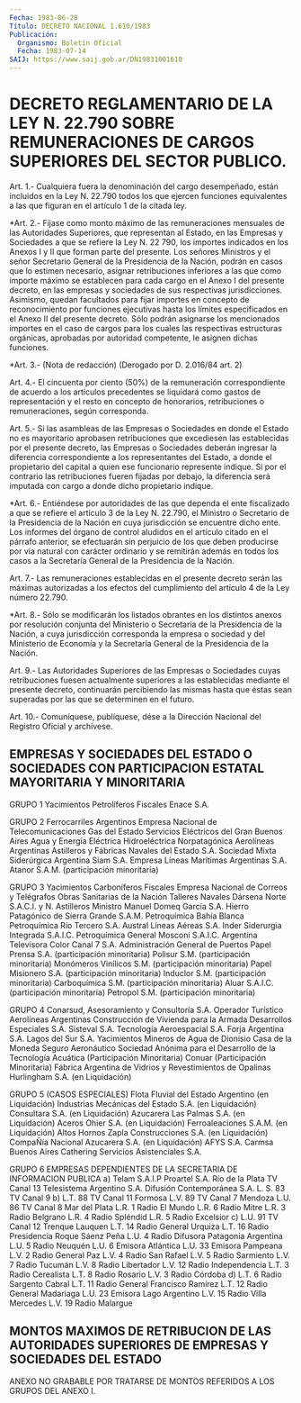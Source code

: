 ```yaml
---
Fecha: 1983-06-28
Título: DECRETO NACIONAL 1.610/1983
Publicación:
  Organismo: Boletín Oficial
  Fecha: 1983-07-14
SAIJ: https://www.saij.gob.ar/DN19831001610
---
```

# DECRETO REGLAMENTARIO DE LA LEY N. 22.790 SOBRE REMUNERACIONES DE CARGOS SUPERIORES DEL SECTOR PUBLICO.

<a id="1"></a>
Art. 1.- Cualquiera fuera la denominación del cargo desempeñado,  están incluidos  en  la  Ley N. 22.790 todos los que ejercen funciones equivalentes a las que  figuran  en el artículo 1 de la citada ley.

<a id="2"></a>
*Art.  2.-  Fíjase  como  monto  máximo  de las remuneraciones mensuales de  las  Autoridades  Superiores,  que  representan   al Estado,  en las Empresas y Sociedades a que se refiere la Ley N. 22 790, los importes indicados  en los Anexos I y II que forman parte del presente.  Los  señores  Ministros  y  el  señor   Secretario  General  de  la Presidencia de  la  Nación,  podrán  en  casos    que  lo  estimen necesario, asignar retribuciones inferiores a las que  como importe máximo  se  establecen  para cada cargo en el Anexo I del presente decreto,  en  las  empresas  y sociedades   de   sus  respectivas jurisdicciones.  Asimismo,  quedan  facultados  para fijar importes en  concepto  de reconocimiento  por  funciones  ejecutivas    hasta    los  límites especificados  en  el  Anexo  II del presente decreto. Sólo  podrán asignarse los mencionados importes  en  el  caso de cargos para los cuales  las respectivas  estructuras  orgánicas,    aprobadas  por autoridad competente, le asignen dichas funciones.

<a id="3"></a>
*Art. 3.- (Nota de redacción) (Derogado por D. 2.016/84 art. 2)

<a id="4"></a>
Art.  4.-  El  cincuenta  por  ciento (50%) de la remuneración correspondiente  de  acuerdo  a  los  artículos    precedentes   se liquidará como  gastos de representación y el resto en concepto de honorarios, retribuciones  o  remuneraciones,  según  corresponda.

<a id="5"></a>
Art. 5.- Si las asambleas de las Empresas o Sociedades en donde el Estado no es mayoritario aprobasen retribuciones que excediesen las establecidas por   el  presente  decreto,  las  Empresas  o Sociedades deberán ingresar  la diferencia  correspondiente  a los representantes  del  Estado,  a donde el propietario del capital a quien ese funcionario represente indique.  Si  por el contrario las retribuciones  fueren  fijadas  por  debajo,  la  diferencia será imputada con cargo a donde dicho propietario indique.

<a id="6"></a>
*Art. 6.- Entiéndese por autoridades de las que dependa el ente fiscalizado  a que se refiere el artículo 3 de la Ley N. 22.790, el Ministro o Secretario de  la  Presidencia  de  la  Nación  en cuya jurisdicción se encuentre dicho ente.  Los  informes  del órgano de control aludidos en el artículo citado en el párrafo anterior,  se  efectuarán  sin  perjuicio  de los que deben  producirse por  vía  natural  con  carácter ordinario y  se remitirán además en todos los casos a la Secretaría  General  de la Presidencia de la Nación.

<a id="7"></a>
Art. 7.- Las remuneraciones establecidas en el presente decreto serán  las máximas  autorizadas a los efectos del cumplimiento del artículo 4 de la Ley número 22.790.

<a id="8"></a>
*Art.  8.-  Sólo  se  modificarán los listados obrantes en los distintos anexos  por  resolución    conjunta   del  Ministerio o Secretaría  de  la Presidencia  de la Nación, a cuya  jurisdicción corresponda la empresa o sociedad  y  del  Ministerio de Economía y la Secretaría General de la Presidencia de la Nación.

<a id="9"></a>
Art.  9.-  Las  Autoridades  Superiores  de  las  Empresas  o Sociedades cuyas retribuciones fuesen actualmente superiores a las establecidas  mediante el presente decreto, continuarán percibiendo las  mismas hasta   que  éstas sean  superadas  por  las  que  se determinen en el futuro.

<a id="10"></a>
Art. 10.- Comuníquese, publíquese, dése a la Dirección Nacional del Registro Oficial y archívese.

## EMPRESAS  Y  SOCIEDADES  DEL  ESTADO O SOCIEDADES CON PARTICIPACION ESTATAL MAYORITARIA Y MINORITARIA

<a id="1"></a>
GRUPO 1  Yacimientos Petrolíferos Fiscales  Enace S.A.

<a id="2"></a>
GRUPO 2  Ferrocarriles Argentinos  Empresa Nacional de Telecomunicaciones  Gas del Estado  Servicios Eléctricos del Gran Buenos Aires  Agua y Energía Eléctrica  Hidroeléctrica Norpatagónica  Aerolíneas Argentinas  Astilleros y Fábricas Navales del Estado S.A.  Sociedad Mixta Siderúrgica Argentina  Siam S.A.  Empresa Líneas Marítimas Argentinas S.A.  Atanor S.A.M. (participación minoritaria)

<a id="3"></a>
GRUPO 3  Yacimientos Carboníferos Fiscales  Empresa Nacional de Correos y Telégrafos  Obras Sanitarias de la Nación  Talleres Navales Dársena Norte S.A.C.I. y N.  Astilleros Ministro Manuel Domeq García S.A.  Hierro Patagónico de Sierra Grande S.A.M.  Petroquímica Bahía Blanca  Petroquímica Río Tercero S.A.  Austral Líneas Aéreas S.A.  Inder  Siderurgia Integrada S.A.I.C.  Petroquímica General Mosconi S.A.I.C.  Argentina Televisora Color Canal 7 S.A.  Administración General de Puertos  Papel Prensa S.A. (participación minoritaria)  Polisur S.M. (participación minoritaria)  Monómeros    Vinílicos    S.M.   (participación  minoritaria)  Papel Misionero S.A. (participación minoritaria)  Induclor S.M. (participación minoritaria)  Carboquímica S.M. (participación minoritaria)  Aluar S.A.I.C. (participación minoritaria)  Petropol S.M. (participación minoritaria)

<a id="4"></a>
GRUPO 4  Conarsud, Asesoramiento y Consultoría S.A.  Operador Turístico Aerolíneas Argentinas  Construcción de Vivienda para la Armada  Desarrollos Especiales S.A.  Sisteval S.A.  Tecnología Aeroespacial S.A.  Forja Argentina S.A.  Lagos del Sur S.A.  Yacimientos Mineros de Agua de Dionisio  Casa de la Moneda  Seguro Aeronáutico  Sociedad  Anónima  para  el  Desarrollo  de  la Tecnología Acuática (Participación Minoritaria)  Conuar (Participación Minoritaria)  Fábrica  Argentina  de  Vidrios  y  Revestimientos    de   Opalinas Hurlingham S.A. (en Liquidación)

<a id="5"></a>
GRUPO 5 (CASOS ESPECIALES)  Flota    Fluvial    del  Estado  Argentino  (en  Liquidación)  Industrias  Mecánicas    del  Estado  S.A.  (en  Liquidación)  Consultara S.A. (en Liquidación)  Azucarera Las Palmas S.A. (en Liquidación)  Aceros Ohier S.A. (en Liquidación)  Ferroaleaciones S.A.M. (en Liquidación)  Altos  Hornos  Zapla  Construcciones  S.A.  (en  Liquidación)  CompaÑía Nacional Azucarera S.A. (en Liquidación)  AFYS S.A.  Carmsa  Buenos Aires Cathering  Servicios Asistenciales S.A.

<a id="6"></a>
GRUPO  6 EMPRESAS DEPENDIENTES DE LA SECRETARIA DE INFORMACION PUBLICA a) Telam S.A.I.P  Proartel S.A.  Río de la Plata TV Canal 13  Telesistema Argentino S.A.  Difusión Contemporánea S.A.  L. S. 83 TV Canal 9  b) L.T. 88 TV Canal 11 Formosa  L.V. 89 TV Canal 7 Mendoza  L.U. 86 TV Canal 8 Mar del Plata  L.R. 1 Radio El Mundo  L.R. 6 Radio Mitre  L.R. 3 Radio Belgrano  L.R. 4 Radio Spléndid  L.R. 5 Radio Excelsior  c) L.U. 91 TV Canal 12 Trenque Lauquen  L.T. 14 Radio General Urquiza  L.T. 16 Radio Presidencia Roque Sáenz Peña  L.U. 4 Radio Difusora Patagonia Argentina  L.U. 5 Radio Neuquén  L.U. 6 Emisora Atlántica  L.U. 33 Emisora Pampeana  L.V. 2 Radio General Paz  L.V. 4 Radio San Rafael  L.V. 5 Radio Sarmiento  L.V. 7 Radio Tucumán  L.V. 8 Radio Libertador  L.V. 12 Radio Independencia  L.T. 3 Radio Cerealista  L.T. 8 Radio Rosario  L.V. 3 Radio Córdoba  d) L.T. 6 Radio Sargento Cabral  L.T. 11 Radio General Francisco Ramírez  L.T. 12 Radio General Madariaga  L.U. 23 Emisora Lago Argentino  L.V. 15 Radio Villa Mercedes  L.V. 19 Radio Malargue

## MONTOS  MAXIMOS  DE  RETRIBUCION  DE  LAS AUTORIDADES SUPERIORES DE EMPRESAS Y SOCIEDADES DEL ESTADO

<a id="1"></a>
ANEXO NO GRABABLE POR TRATARSE DE MONTOS REFERIDOS A LOS GRUPOS DEL ANEXO I.